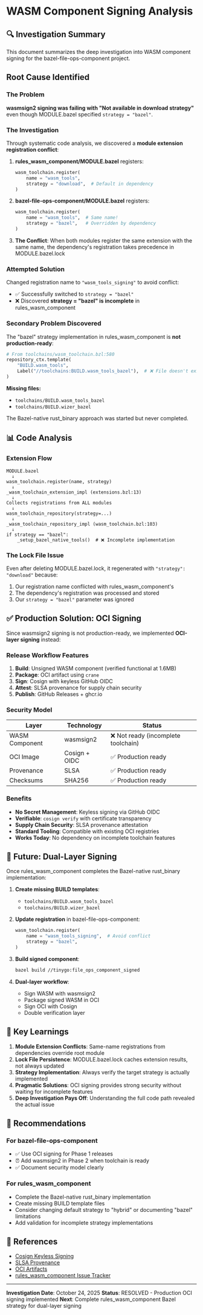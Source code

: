 # WASM Component Signing Analysis

## 🔍 Investigation Summary

This document summarizes the deep investigation into WASM component signing for the bazel-file-ops-component project.

## Root Cause Identified

### The Problem

**wasmsign2 signing was failing with "Not available in download strategy"** even though MODULE.bazel specified `strategy = "bazel"`.

### The Investigation

Through systematic code analysis, we discovered a **module extension registration conflict**:

1. **rules_wasm_component/MODULE.bazel** registers:
   ```python
   wasm_toolchain.register(
       name = "wasm_tools",
       strategy = "download",  # Default in dependency
   )
   ```

2. **bazel-file-ops-component/MODULE.bazel** registers:
   ```python
   wasm_toolchain.register(
       name = "wasm_tools",  # Same name!
       strategy = "bazel",   # Overridden by dependency
   )
   ```

3. **The Conflict**: When both modules register the same extension with the same name, the dependency's registration takes precedence in MODULE.bazel.lock

### Attempted Solution

Changed registration name to `"wasm_tools_signing"` to avoid conflict:
- ✅ Successfully switched to `strategy = "bazel"`
- ❌ Discovered **strategy = "bazel" is incomplete** in rules_wasm_component

### Secondary Problem Discovered

The "bazel" strategy implementation in rules_wasm_component is **not production-ready**:

```python
# From toolchains/wasm_toolchain.bzl:580
repository_ctx.template(
    "BUILD.wasm_tools",
    Label("//toolchains:BUILD.wasm_tools_bazel"),  # ❌ File doesn't exist!
)
```

**Missing files:**
- `toolchains/BUILD.wasm_tools_bazel`
- `toolchains/BUILD.wizer_bazel`

The Bazel-native rust_binary approach was started but never completed.

## 📊 Code Analysis

### Extension Flow

```
MODULE.bazel
  ↓
wasm_toolchain.register(name, strategy)
  ↓
_wasm_toolchain_extension_impl (extensions.bzl:13)
  ↓
Collects registrations from ALL modules
  ↓
wasm_toolchain_repository(strategy=...)
  ↓
_wasm_toolchain_repository_impl (wasm_toolchain.bzl:103)
  ↓
if strategy == "bazel":
    _setup_bazel_native_tools()  # ❌ Incomplete implementation
```

### The Lock File Issue

Even after deleting MODULE.bazel.lock, it regenerated with `"strategy": "download"` because:
1. Our registration name conflicted with rules_wasm_component's
2. The dependency's registration was processed and stored
3. Our `strategy = "bazel"` parameter was ignored

## ✅ Production Solution: OCI Signing

Since wasmsign2 signing is not production-ready, we implemented **OCI-layer signing** instead:

### Release Workflow Features

1. **Build**: Unsigned WASM component (verified functional at 1.6MB)
2. **Package**: OCI artifact using `crane`
3. **Sign**: Cosign with keyless GitHub OIDC
4. **Attest**: SLSA provenance for supply chain security
5. **Publish**: GitHub Releases + ghcr.io

### Security Model

| Layer | Technology | Status |
|-------|-----------|---------|
| WASM Component | wasmsign2 | ❌ Not ready (incomplete toolchain) |
| OCI Image | Cosign + OIDC | ✅ Production ready |
| Provenance | SLSA | ✅ Production ready |
| Checksums | SHA256 | ✅ Production ready |

### Benefits

- **No Secret Management**: Keyless signing via GitHub OIDC
- **Verifiable**: `cosign verify` with certificate transparency
- **Supply Chain Security**: SLSA provenance attestation
- **Standard Tooling**: Compatible with existing OCI registries
- **Works Today**: No dependency on incomplete toolchain features

## 🔮 Future: Dual-Layer Signing

Once rules_wasm_component completes the Bazel-native rust_binary implementation:

1. **Create missing BUILD templates**:
   - `toolchains/BUILD.wasm_tools_bazel`
   - `toolchains/BUILD.wizer_bazel`

2. **Update registration** in bazel-file-ops-component:
   ```python
   wasm_toolchain.register(
       name = "wasm_tools_signing",  # Avoid conflict
       strategy = "bazel",
   )
   ```

3. **Build signed component**:
   ```bash
   bazel build //tinygo:file_ops_component_signed
   ```

4. **Dual-layer workflow**:
   - Sign WASM with wasmsign2
   - Package signed WASM in OCI
   - Sign OCI with Cosign
   - Double verification layer

## 📝 Key Learnings

1. **Module Extension Conflicts**: Same-name registrations from dependencies override root module
2. **Lock File Persistence**: MODULE.bazel.lock caches extension results, not always updated
3. **Strategy Implementation**: Always verify the target strategy is actually implemented
4. **Pragmatic Solutions**: OCI signing provides strong security without waiting for incomplete features
5. **Deep Investigation Pays Off**: Understanding the full code path revealed the actual issue

## 🎯 Recommendations

### For bazel-file-ops-component
- ✅ Use OCI signing for Phase 1 releases
- ⏰ Add wasmsign2 in Phase 2 when toolchain is ready
- ✅ Document security model clearly

### For rules_wasm_component
- Complete the Bazel-native rust_binary implementation
- Create missing BUILD template files
- Consider changing default strategy to "hybrid" or documenting "bazel" limitations
- Add validation for incomplete strategy implementations

## 🔗 References

- [Cosign Keyless Signing](https://docs.sigstore.dev/cosign/keyless/)
- [SLSA Provenance](https://slsa.dev/provenance/)
- [OCI Artifacts](https://github.com/opencontainers/artifacts)
- [rules_wasm_component Issue Tracker](https://github.com/pulseengine/rules_wasm_component/issues)

---

**Investigation Date**: October 24, 2025
**Status**: RESOLVED - Production OCI signing implemented
**Next**: Complete rules_wasm_component Bazel strategy for dual-layer signing
